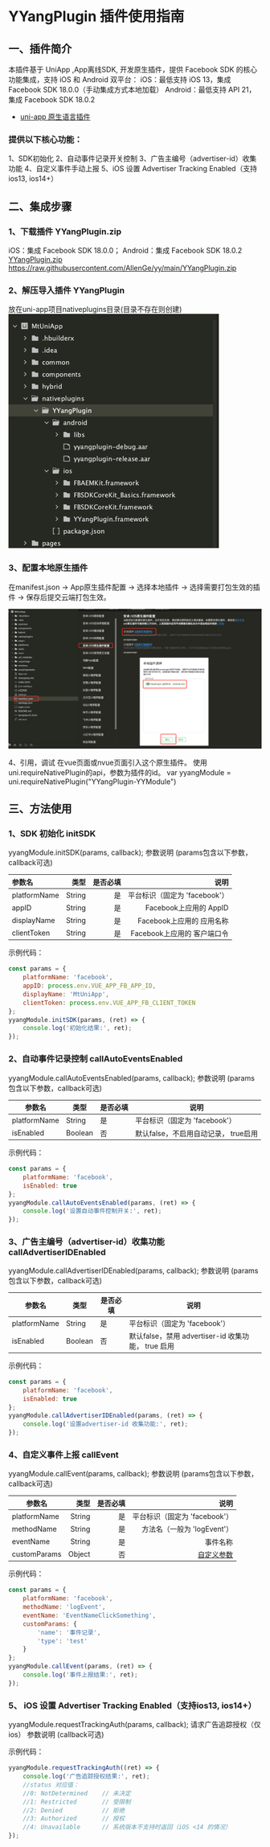 # YYangPlugin 插件使用指南
## 一、插件简介

本插件基于 UniApp ,App离线SDK, 开发原生插件，提供 Facebook SDK 的核心功能集成，支持 iOS 和 Android 双平台：
iOS：最低支持 iOS 13，集成 Facebook SDK 18.0.0（手动集成方式本地加载）
Android：最低支持 API 21，集成 Facebook SDK 18.0.2

- [uni-app 原生语言插件](https://uniapp.dcloud.net.cn/plugin/native-plugin.html)

### 提供以下核心功能：

1、SDK初始化
2、自动事件记录开关控制
3、广告主编号（advertiser-id）收集功能
4、自定义事件手动上报
5、iOS 设置 Advertiser Tracking Enabled（支持ios13, ios14+）


## 二、集成步骤

### 1、下载插件 YYangPlugin.zip

iOS：集成 Facebook SDK 18.0.0； Android：集成 Facebook SDK 18.0.2
[YYangPlugin.zip](https://raw.githubusercontent.com/AllenGe/yy/main/YYangPlugin.zip) https://raw.githubusercontent.com/AllenGe/yy/main/YYangPlugin.zip

### 2、解压导入插件 YYangPlugin

放在uni-app项目nativeplugins目录(目录不存在则创建)
![如图所示](https://raw.githubusercontent.com/AllenGe/yy/main/plugin01.jpg)

### 3、配置本地原生插件

在manifest.json -> App原生插件配置 -> 选择本地插件 -> 选择需要打包生效的插件 -> 保存后提交云端打包生效。

![如图所示](https://raw.githubusercontent.com/AllenGe/yy/main/plugin02.jpg)

4、引用，调试
在vue页面或nvue页面引入这个原生插件。 使用uni.requireNativePlugin的api，参数为插件的id。
var yyangModule = uni.requireNativePlugin("YYangPlugin-YYModule")

## 三、方法使用

### 1、SDK 初始化 initSDK

yyangModule.initSDK(params, callback);
参数说明 (params包含以下参数，callback可选)

| 参数名 | 类型 | 是否必填 | 说明 |
| :-- | --: | --: | --: |
| platformName | String | 是 | 平台标识（固定为 'facebook'） |
| appID | String | 是 | Facebook上应用的 AppID |
| displayName | String | 是 | Facebook上应用的 应用名称 |
| clientToken | String | 是 | Facebook上应用的 客户端口令 |

示例代码：
```javascript
const params = {
    platformName: 'facebook',
    appID: process.env.VUE_APP_FB_APP_ID,
    displayName: 'MtUniApp',
    clientToken: process.env.VUE_APP_FB_CLIENT_TOKEN
};
yyangModule.initSDK(params, (ret) => {
    console.log('初始化结果:', ret);
});
```

### 2、自动事件记录控制 callAutoEventsEnabled

yyangModule.callAutoEventsEnabled(params, callback);
参数说明 (params包含以下参数，callback可选)

| 参数名 | 类型 | 是否必填 | 说明 |
| --- | --- | --- | --- |
| platformName | String | 是 | 平台标识（固定为 'facebook'） |
| isEnabled | Boolean | 否 | 默认false，不启用自动记录， true启用 |

示例代码：
```javascript
const params = {
    platformName: 'facebook',
    isEnabled: true
};
yyangModule.callAutoEventsEnabled(params, (ret) => {
    console.log('设置自动事件控制开关:', ret);
});
```

### 3、广告主编号（advertiser-id）收集功能 callAdvertiserIDEnabled

yyangModule.callAdvertiserIDEnabled(params, callback);
参数说明 (params包含以下参数，callback可选)

| 参数名 | 类型 | 是否必填 | 说明 |
| --- | --- | --- | --- |
| platformName | String | 是 | 平台标识（固定为 'facebook'） |
| isEnabled | Boolean | 否 | 默认false，禁用 advertiser-id 收集功能， true 启用 |

示例代码：
```javascript
const params = {
    platformName: 'facebook',
    isEnabled: true
};
yyangModule.callAdvertiserIDEnabled(params, (ret) => {
    console.log('设置advertiser-id 收集功能:', ret);
});
```

### 4、自定义事件上报 callEvent

yyangModule.callEvent(params, callback);
参数说明 (params包含以下参数，callback可选)

| 参数名 | 类型 | 是否必填 | 说明 |
| --- | --: | --: | --: |
| platformName | String | 是 | 平台标识（固定为 'facebook'） |
| methodName | String | 是 |   方法名（一般为 'logEvent'） |
| eventName | String | 是 | 事件名称 |
| customParams | Object | 否 | [自定义参数](https://developers.facebook.com/docs/app-events/reference#standard-event-parameters-2) |

示例代码：
```javascript
const params = {
    platformName: 'facebook',
    methodName: 'logEvent',
    eventName: 'EventNameClickSomething',
    customParams: {
        'name': '事件记录',
        'type': 'test'
    }
};
yyangModule.callEvent(params, (ret) => {
    console.log('事件上报结果:', ret);
});
```

### 5、 iOS 设置 Advertiser Tracking Enabled（支持ios13, ios14+）

yyangModule.requestTrackingAuth(params, callback);
请求广告追踪授权（仅ios）
参数说明 (callback可选)

示例代码：
```javascript
yyangModule.requestTrackingAuth((ret) => {
    console.log('广告追踪授权结果:', ret);
    //status 对应值：
    //0: NotDetermined    // 未决定
    //1: Restricted       // 受限制
    //2: Denied           // 拒绝
    //3: Authorized       // 授权
    //4: Unavailable      // 系统版本不支持时返回（iOS <14 的情况）
});
```
